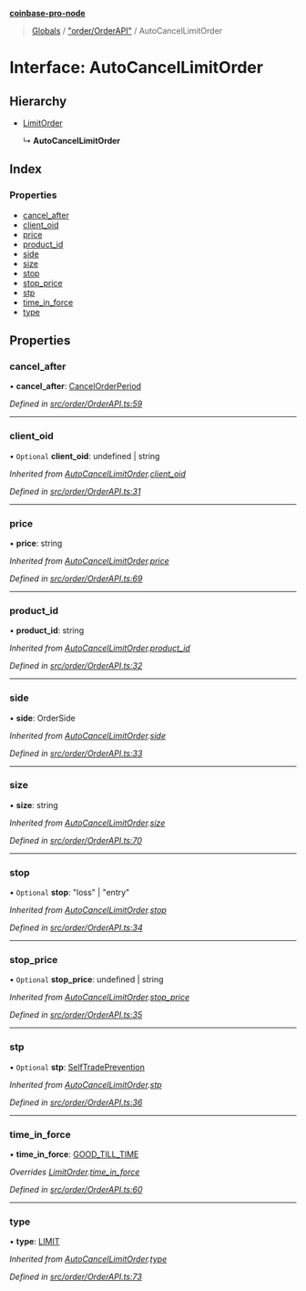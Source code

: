 **[coinbase-pro-node](../README.md)**

> [Globals](../globals.md) / ["order/OrderAPI"](../modules/_order_orderapi_.md) / AutoCancelLimitOrder

# Interface: AutoCancelLimitOrder

## Hierarchy

- [LimitOrder](_order_orderapi_.limitorder.md)

  ↳ **AutoCancelLimitOrder**

## Index

### Properties

- [cancel_after](_order_orderapi_.autocancellimitorder.md#cancel_after)
- [client_oid](_order_orderapi_.autocancellimitorder.md#client_oid)
- [price](_order_orderapi_.autocancellimitorder.md#price)
- [product_id](_order_orderapi_.autocancellimitorder.md#product_id)
- [side](_order_orderapi_.autocancellimitorder.md#side)
- [size](_order_orderapi_.autocancellimitorder.md#size)
- [stop](_order_orderapi_.autocancellimitorder.md#stop)
- [stop_price](_order_orderapi_.autocancellimitorder.md#stop_price)
- [stp](_order_orderapi_.autocancellimitorder.md#stp)
- [time_in_force](_order_orderapi_.autocancellimitorder.md#time_in_force)
- [type](_order_orderapi_.autocancellimitorder.md#type)

## Properties

### cancel_after

• **cancel_after**: [CancelOrderPeriod](../enums/_order_orderapi_.cancelorderperiod.md)

_Defined in [src/order/OrderAPI.ts:59](https://github.com/bennycode/coinbase-pro-node/blob/493485c/src/order/OrderAPI.ts#L59)_

---

### client_oid

• `Optional` **client_oid**: undefined \| string

_Inherited from [AutoCancelLimitOrder](_order_orderapi_.autocancellimitorder.md).[client_oid](_order_orderapi_.autocancellimitorder.md#client_oid)_

_Defined in [src/order/OrderAPI.ts:31](https://github.com/bennycode/coinbase-pro-node/blob/493485c/src/order/OrderAPI.ts#L31)_

---

### price

• **price**: string

_Inherited from [AutoCancelLimitOrder](_order_orderapi_.autocancellimitorder.md).[price](_order_orderapi_.autocancellimitorder.md#price)_

_Defined in [src/order/OrderAPI.ts:69](https://github.com/bennycode/coinbase-pro-node/blob/493485c/src/order/OrderAPI.ts#L69)_

---

### product_id

• **product_id**: string

_Inherited from [AutoCancelLimitOrder](_order_orderapi_.autocancellimitorder.md).[product_id](_order_orderapi_.autocancellimitorder.md#product_id)_

_Defined in [src/order/OrderAPI.ts:32](https://github.com/bennycode/coinbase-pro-node/blob/493485c/src/order/OrderAPI.ts#L32)_

---

### side

• **side**: OrderSide

_Inherited from [AutoCancelLimitOrder](_order_orderapi_.autocancellimitorder.md).[side](_order_orderapi_.autocancellimitorder.md#side)_

_Defined in [src/order/OrderAPI.ts:33](https://github.com/bennycode/coinbase-pro-node/blob/493485c/src/order/OrderAPI.ts#L33)_

---

### size

• **size**: string

_Inherited from [AutoCancelLimitOrder](_order_orderapi_.autocancellimitorder.md).[size](_order_orderapi_.autocancellimitorder.md#size)_

_Defined in [src/order/OrderAPI.ts:70](https://github.com/bennycode/coinbase-pro-node/blob/493485c/src/order/OrderAPI.ts#L70)_

---

### stop

• `Optional` **stop**: \"loss\" \| \"entry\"

_Inherited from [AutoCancelLimitOrder](_order_orderapi_.autocancellimitorder.md).[stop](_order_orderapi_.autocancellimitorder.md#stop)_

_Defined in [src/order/OrderAPI.ts:34](https://github.com/bennycode/coinbase-pro-node/blob/493485c/src/order/OrderAPI.ts#L34)_

---

### stop_price

• `Optional` **stop_price**: undefined \| string

_Inherited from [AutoCancelLimitOrder](_order_orderapi_.autocancellimitorder.md).[stop_price](_order_orderapi_.autocancellimitorder.md#stop_price)_

_Defined in [src/order/OrderAPI.ts:35](https://github.com/bennycode/coinbase-pro-node/blob/493485c/src/order/OrderAPI.ts#L35)_

---

### stp

• `Optional` **stp**: [SelfTradePrevention](../enums/_order_orderapi_.selftradeprevention.md)

_Inherited from [AutoCancelLimitOrder](_order_orderapi_.autocancellimitorder.md).[stp](_order_orderapi_.autocancellimitorder.md#stp)_

_Defined in [src/order/OrderAPI.ts:36](https://github.com/bennycode/coinbase-pro-node/blob/493485c/src/order/OrderAPI.ts#L36)_

---

### time_in_force

• **time_in_force**: [GOOD_TILL_TIME](../enums/_order_orderapi_.timeinforce.md#good_till_time)

_Overrides [LimitOrder](_order_orderapi_.limitorder.md).[time_in_force](_order_orderapi_.limitorder.md#time_in_force)_

_Defined in [src/order/OrderAPI.ts:60](https://github.com/bennycode/coinbase-pro-node/blob/493485c/src/order/OrderAPI.ts#L60)_

---

### type

• **type**: [LIMIT](../enums/_order_orderapi_.ordertype.md#limit)

_Inherited from [AutoCancelLimitOrder](_order_orderapi_.autocancellimitorder.md).[type](_order_orderapi_.autocancellimitorder.md#type)_

_Defined in [src/order/OrderAPI.ts:73](https://github.com/bennycode/coinbase-pro-node/blob/493485c/src/order/OrderAPI.ts#L73)_
